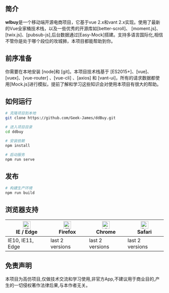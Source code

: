 ## 简介

**wlbuy**是一个移动端开源电商项目，它基于vue 2.x和vant 2.x实现。使用了最新的Vue全家桶技术栈，以及一些优秀的开源库如[better-scroll]、 [moment.js]、[twix.js]、[pubsub-js],后台数据通过[Easy-Mock]搭建。支持多语言国际化,相信不管你是处于哪个段位的攻城狮，本项目都能帮助到你。


## 前序准备


你需要在本地安装 [node]和 [git]。本项目技术栈基于 [ES2015+]、[vue]、[vuex]、[vue-router] 、[vue-cli] 、[axios] 和 [vant-ui]，所有的请求数据都使用[Mock.js]进行模拟，提前了解和学习这些知识会对使用本项目有很大的帮助。


## 如何运行

```bash
# 克隆项目到本地
git clone https://github.com/Geek-James/ddBuy.git

# 进入项目目录
cd ddbuy

# 安装依赖
npm install

# 启动服务
npm run serve
```

## 发布

```bash
# 构建生产环境
npm run build
```

## 浏览器支持

| [<img src="https://raw.githubusercontent.com/alrra/browser-logos/master/src/edge/edge_48x48.png" alt="IE / Edge" width="24px" height="24px" />](https://godban.github.io/browsers-support-badges/)</br>IE / Edge | [<img src="https://raw.githubusercontent.com/alrra/browser-logos/master/src/firefox/firefox_48x48.png" alt="Firefox" width="24px" height="24px" />](https://godban.github.io/browsers-support-badges/)</br>Firefox | [<img src="https://raw.githubusercontent.com/alrra/browser-logos/master/src/chrome/chrome_48x48.png" alt="Chrome" width="24px" height="24px" />](https://godban.github.io/browsers-support-badges/)</br>Chrome | [<img src="https://raw.githubusercontent.com/alrra/browser-logos/master/src/safari/safari_48x48.png" alt="Safari" width="24px" height="24px" />](https://godban.github.io/browsers-support-badges/)</br>Safari |
| ---------------------------------------------------------------------------------------------------------------------------------------------------------------------------------------------------------------- | ------------------------------------------------------------------------------------------------------------------------------------------------------------------------------------------------------------------ | -------------------------------------------------------------------------------------------------------------------------------------------------------------------------------------------------------------- | -------------------------------------------------------------------------------------------------------------------------------------------------------------------------------------------------------------- |
| IE10, IE11, Edge                                                                                                                                                                                                 | last 2 versions                                                                                                                                                                                                    | last 2 versions                                                                                                                                                                                                | last 2 versions                                                                                                                                                                                                |

## 免责声明
本项目为高仿项目,仅做技术交流和学习使用,非官方App,不建议用于商业目的,产生的一切侵权著作法律后果,与本作者无关。


